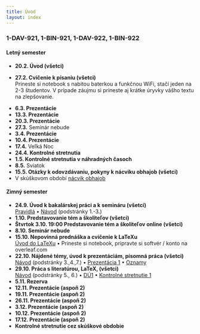 ```yaml
---
title: Úvod
layout: index
---
```


### 1-DAV-921, 1-BIN-921, 1-DAV-922, 1-BIN-922

#### Letný semester

* **20.2. Úvod (všetci)**<br>
<!-- [Oznamy](./Oznamy_február.md) -->
* **27.2. Cvičenie k písaniu (všetci)**<br>
Prineste si notebook s nabitou baterkou a funkčnou WiFi, stačí jeden na 2-3 študentov. V prípade záujmu si prineste aj krátke úryvky vášho textu na zlepšovanie.<br> 
<!-- [Časť 1](https://moodle.uniba.sk/mod/quiz/view.php?id=104541), [časť 2 naše](https://moodle.uniba.sk/mod/quiz/view.php?id=104542), [časť 2 vaše](https://moodle.uniba.sk/mod/quiz/view.php?id=104544) -->
* **6.3. Prezentácie**<br>
* **13.3. Prezentácie**<br>
* **20.3. Prezentácie**<br>
* **27.3.** Seminár nebude
* **3.4. Prezentácie**<br>
* **10.4. Prezentácie**<br>
* **17.4.** Veľká Noc<br>
* **24.4. Kontrolné stretnutia**<br>
* **1.5. Kontrolné stretnutia v náhradných časoch**<br>
* **8.5.** Sviatok 
* **15.5. Otázky k odovzdávaniu, pokyny k nácviku obhajob (všetci)**<!-- <br>
[Oznamy](./Oznamy_máj.md) -->
* V skúškovom období [nácvik obhajob](./Prezentácia_3.html)


#### Zimný semester

* **24.9. Úvod k bakalárskej práci a k semináru (všetci)**<br>
[Pravidlá](./Pravidlá_ZS.md)  • [Návod](./Návod.md) (podstránky 1.-3.)
* **1.10. Predstavovanie tém a školiteľov (všetci)**
* **Štvrtok 3.10. 19:00 Predstavovanie tém a školiteľov online (všetci)**<br>
* **8.10. Seminár nebude**
* **15.10. Nepovinná prednáška a cvičenie k LaTeXu**<br>
[Úvod do LaTeXu](./Úvod_do_LaTeXu.md) • Prineste si notebook, pripravte si softvér / konto na overleaf.com
* **22.10. Nájdené témy, úvod k prezentáciám, písomná práca (všetci)**<br>
[Návod](./Návod.md) (podstránky 3.,4.,7.) • [Prezentácia 1](./Prezentácia_1.md)  • [Oznamy](Oznamy_október.md)
* **29.10. Práca s literatúrou, LaTeX, (všetci)**<br>
[Návod](./Návod.md) (podstránky 5., 6.) •  [DÚ1](./DÚ1.md) • [Kontrolné stretnutie 1](./Kontrolné_stretnutie_1.md)
* **5.11. Rezerva**
* **12.11. Prezentácie (aspoň 2)**<br>
* **19.11. Prezentácie (aspoň 2)**<br>
* **26.11. Prezentácie (aspoň 2)**<br>
* **3.12. Prezentácie (aspoň 2)**<br>
* **10.12. Prezentácie (aspoň 2)**<br>
* **17.12. Prezentácie (aspoň 2)**<br>
* **Kontrolné stretnutie cez skúškové obdobie**



